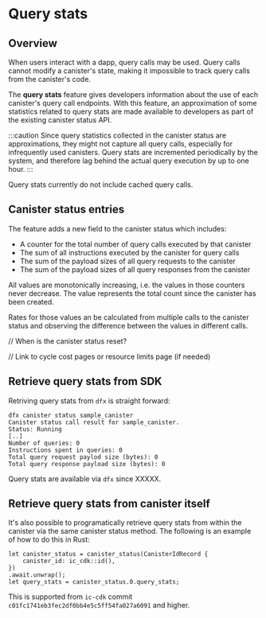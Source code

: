 # Query stats

## Overview

When users interact with a dapp, query calls may be used. Query calls cannot modify a canister's state, making it impossible to track query calls from the canister's code. 

The **query stats** feature gives developers information about the use of each canister's query call endpoints. With this feature, an approximation of some statistics related to query stats are made available to developers as part of the existing canister status API.

:::caution
Since query statistics collected in the canister status are approximations, they might not capture all query calls, especially for infrequently used canisters. Query stats are incremented periodically by the system, and therefore lag behind the actual query execution by up to one hour.
:::

Query stats currently do not include cached query calls. 

## Canister status entries

The feature adds a new field to the canister status which includes:

 - A counter for the total number of query calls executed by that canister
 - The sum of all instructions executed by the canister for query calls
 - The sum of the payload sizes of all query requests to the canister
 - The sum of the payload sizes of all query responses from the canister

All values are monotonically increasing, i.e. the values in those counters never decrease.
The value represents the total count since the canister has been created.

Rates for those values an be calculated from multiple calls to the canister status and observing the difference between the values in different calls.

// When is the canister status reset?

// Link to cycle cost pages or resource limits page (if needed)

## Retrieve query stats from SDK

Retriving query stats from `dfx` is straight forward:

```
dfx canister status sample_canister
Canister status call result for sample_canister.
Status: Running
[..]
Number of queries: 0
Instructions spent in queries: 0
Total query request paylod size (bytes): 0
Total query response payload size (bytes): 0
```

Query stats are available via `dfx` since XXXXX.


## Retrieve query stats from canister itself

It's also possible to programatically retrieve query stats from within the canister via the same canister status method. The following is an example of how to do this
in Rust:

```
let canister_status = canister_status(CanisterIdRecord {
    canister_id: ic_cdk::id(),
})
.await.unwrap();
let query_stats = canister_status.0.query_stats;
```

This is supported from `ic-cdk` commit `c01fc1741eb3fec2df0bb4e5c5ff54fa027a6091` and higher.